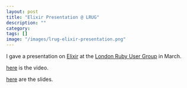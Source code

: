 ```yaml
---
layout: post
title: "Elixir Presentation @ LRUG"
description: ""
category:
tags: []
image: "/images/lrug-elixir-presentation.png"
---
```


I gave a presentation on [Elixir](http://elixir-lang.org) at the [London Ruby User Group](http://lrug.org) in March.

[here](https://skillsmatter.com/skillscasts/7633-elixir-for-rubyists) is the video.


[here](https://speakerdeck.com/digitalronin/elixir-for-rubyists) are the slides.
